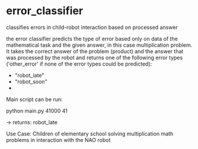 # error_classifier
classifies errors in child-robot interaction based on processed answer

the error classifier predicts the type of error based only on data of the mathematical task and the given answer, in this case multiplication problem. It takes the correct answer of the problem (product) and the answer that was processed by the robot and returns one of the following error types ('other_error' if none of the error types could be predicted):
- "robot_late"
- "robot_soon"
- 

Main script can be run:

python main.py 41000 41

-> returns: robot_late

Use Case: Children of elementary school solving multiplication math problems in interaction with the NAO robot
